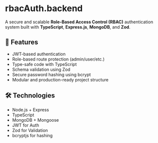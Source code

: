 # rbacAuth.backend

A secure and scalable **Role-Based Access Control (RBAC)** authentication system built with **TypeScript**, **Express.js**, **MongoDB**, and **Zod**.

## 🔐 Features

- JWT-based authentication
- Role-based route protection (admin/user/etc.)
- Type-safe code with TypeScript
- Schema validation using Zod
- Secure password hashing using bcrypt
- Modular and production-ready project structure

## 🛠️ Technologies

- Node.js + Express
- TypeScript
- MongoDB + Mongoose
- JWT for Auth
- Zod for Validation
- bcryptjs for hashing



